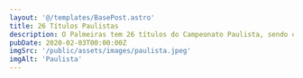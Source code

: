 ```yaml
---
layout: '@/templates/BasePost.astro'
title: 26 Títulos Paulistas
description: O Palmeiras tem 26 títulos do Campeonato Paulista, sendo o segundo time do estado de São Paulo com mais títulos na competição. Além disso, é o último tricampeão paulista.
pubDate: 2020-02-03T00:00:00Z
imgSrc: '/public/assets/images/paulista.jpeg'
imgAlt: 'Paulista'
---
```

